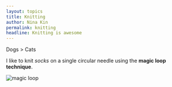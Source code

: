 ```yaml
---
layout: topics
title: Knitting
author: Nina Kin
permalink: knitting
headline: Knitting is awesome
---
```


Dogs > Cats

I like to knit *socks* on a single circular needle using the **magic loop technique**.

![magic loop](https://www.10rowsaday.com/sites/default/files/images/magic-loop1.jpg)
